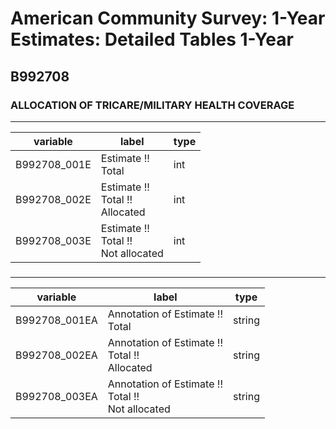 # American Community Survey: 1-Year Estimates: Detailed Tables 1-Year

## B992708

### ALLOCATION OF TRICARE/MILITARY HEALTH COVERAGE

___

| variable | label | type |
| ----- | ----- | ----- |
| B992708_001E | Estimate !!<br>Total | int |
| B992708_002E | Estimate !!<br>Total !!<br>Allocated | int |
| B992708_003E | Estimate !!<br>Total !!<br>Not allocated | int |
### 

___

| variable | label | type |
| ----- | ----- | ----- |
| B992708_001EA | Annotation of Estimate !!<br>Total | string |
| B992708_002EA | Annotation of Estimate !!<br>Total !!<br>Allocated | string |
| B992708_003EA | Annotation of Estimate !!<br>Total !!<br>Not allocated | string |

